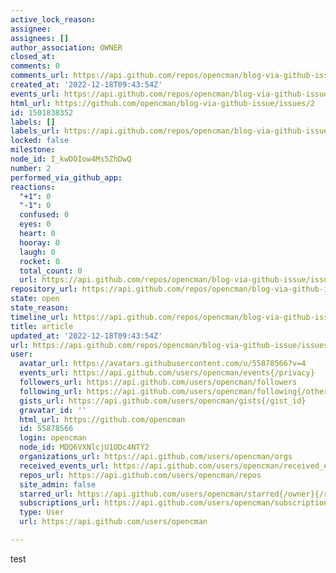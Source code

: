 ```yaml
---
active_lock_reason: 
assignee: 
assignees: []
author_association: OWNER
closed_at: 
comments: 0
comments_url: https://api.github.com/repos/opencman/blog-via-github-issue/issues/2/comments
created_at: '2022-12-18T09:43:54Z'
events_url: https://api.github.com/repos/opencman/blog-via-github-issue/issues/2/events
html_url: https://github.com/opencman/blog-via-github-issue/issues/2
id: 1501838352
labels: []
labels_url: https://api.github.com/repos/opencman/blog-via-github-issue/issues/2/labels{/name}
locked: false
milestone: 
node_id: I_kwDOIow4Ms5ZhDwQ
number: 2
performed_via_github_app: 
reactions:
  "+1": 0
  "-1": 0
  confused: 0
  eyes: 0
  heart: 0
  hooray: 0
  laugh: 0
  rocket: 0
  total_count: 0
  url: https://api.github.com/repos/opencman/blog-via-github-issue/issues/2/reactions
repository_url: https://api.github.com/repos/opencman/blog-via-github-issue
state: open
state_reason: 
timeline_url: https://api.github.com/repos/opencman/blog-via-github-issue/issues/2/timeline
title: article
updated_at: '2022-12-18T09:43:54Z'
url: https://api.github.com/repos/opencman/blog-via-github-issue/issues/2
user:
  avatar_url: https://avatars.githubusercontent.com/u/55878566?v=4
  events_url: https://api.github.com/users/opencman/events{/privacy}
  followers_url: https://api.github.com/users/opencman/followers
  following_url: https://api.github.com/users/opencman/following{/other_user}
  gists_url: https://api.github.com/users/opencman/gists{/gist_id}
  gravatar_id: ''
  html_url: https://github.com/opencman
  id: 55878566
  login: opencman
  node_id: MDQ6VXNlcjU1ODc4NTY2
  organizations_url: https://api.github.com/users/opencman/orgs
  received_events_url: https://api.github.com/users/opencman/received_events
  repos_url: https://api.github.com/users/opencman/repos
  site_admin: false
  starred_url: https://api.github.com/users/opencman/starred{/owner}{/repo}
  subscriptions_url: https://api.github.com/users/opencman/subscriptions
  type: User
  url: https://api.github.com/users/opencman

---
```

test